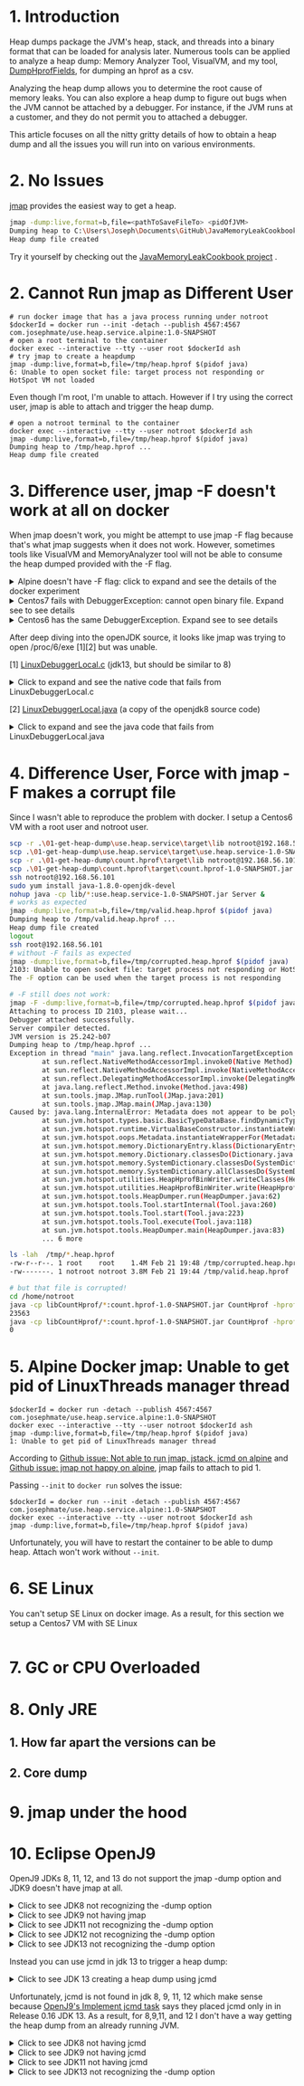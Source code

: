 # 1. Introduction
Heap dumps package the JVM's heap, stack, and threads into a binary format that can be loaded for analysis later.
Numerous tools can be applied to analyze a heap dump: Memory Analyzer Tool, VisualVM, and my tool, [DumpHprofFields](https://github.com/josephmate/DumpHprofFields), for dumping an hprof as a csv.

Analyzing the heap dump allows you to determine the root cause of memory leaks.
You can also explore a heap dump to figure out bugs when the JVM cannot be attached by a debugger.
For instance, if the JVM runs at a customer, and they do not permit you to attached a debugger.

This article focuses on all the nitty gritty details of how to obtain a heap dump and all the issues you will run into on various environments.

# 2. No Issues
[jmap](https://docs.oracle.com/javase/7/docs/technotes/tools/share/jmap.html) provides the easiest way to get a heap.

```bash
jmap -dump:live,format=b,file=<pathToSaveFileTo> <pidOfJVM>
Dumping heap to C:\Users\Joseph\Documents\GitHub\JavaMemoryLeakCookbook\01-get-heap-dump\heap.dump.windows.hprof ...
Heap dump file created
```

Try it yourself by checking out the
[JavaMemoryLeakCookbook project](https://github.com/josephmate/JavaMemoryLeakCookbook)
.


# 2. Cannot Run jmap as Different User
```
# run docker image that has a java process running under notroot
$dockerId = docker run --init -detach --publish 4567:4567 com.josephmate/use.heap.service.alpine:1.0-SNAPSHOT
# open a root terminal to the container
docker exec --interactive --tty --user root $dockerId ash
# try jmap to create a heapdump
jmap -dump:live,format=b,file=/tmp/heap.hprof $(pidof java)
6: Unable to open socket file: target process not responding or HotSpot VM not loaded
```
Even though I'm root, I'm unable to attach.
However if I try using the correct user, jmap is able to attach and trigger the heap dump.
```
# open a notroot terminal to the container
docker exec --interactive --tty --user notroot $dockerId ash
jmap -dump:live,format=b,file=/tmp/heap.hprof $(pidof java)
Dumping heap to /tmp/heap.hprof ...
Heap dump file created
```

# 3. Difference user, jmap -F doesn't work at all on docker
When jmap doesn't work, you might be attempt to use jmap -F flag because that's what jmap suggests when it does not work. However, sometimes tools like VisualVM and MemoryAnalyzer tool will not be able to consume the heap dumped provided with the -F flag.

<details>
<summary>Alpine doesn't have -F flag: click to expand and see the details of the docker experiment</summary>

```
$dockerId = docker run --init -detach --publish 4567:4567 com.josephmate/use.heap.service.alpine:1.0-SNAPSHOT
docker exec --interactive --tty --user root $dockerId ash
jmap -F -dump:live,format=b,file=/tmp/heap.hprof $(pidof java)
6: Unable to open socket file: target process not responding or HotSpot VM not loaded

jmap -F -dump:live,format=b,file=/tmp/heap.hprof $(pidof java)
Usage:
    jmap -histo <pid>
      (to connect to running process and print histogram of java object heap
    jmap -dump:<dump-options> <pid>
      (to connect to running process and dump java heap)

    dump-options:
      format=b     binary default
      file=<file>  dump heap to <file>

    Example:       jmap -dump:format=b,file=heap.bin <pid>
```
</details>


<details>
<summary>Centos7 fails with DebuggerException: cannot open binary file. Expand see to see details</summary>

```
$dockerId = docker run --init -detach --publish 4567:4567 com.josephmate/use.heap.service.centos:1.0-SNAPSHOT
docker exec --interactive --tty --user root $dockerId bash
PIDOF_JAVA=$(ps aux | grep [j]ava | grep -v docker | awk '{print $2}')
jmap -F -dump:live,format=b,file=/tmp/heap.hprof $PIDOF_JAVA
6: Unable to open socket file: target process not responding or HotSpot VM not loaded
The -F option can be used when the target process is not responding
jmap -F -dump:live,format=b,file=/tmp/heap.hprof $PIDOF_JAVA
Attaching to process ID 6, please wait...
Error attaching to process: sun.jvm.hotspot.debugger.DebuggerException: cannot open binary file
sun.jvm.hotspot.debugger.DebuggerException: sun.jvm.hotspot.debugger.DebuggerException: cannot open binary file
        at sun.jvm.hotspot.debugger.linux.LinuxDebuggerLocal$LinuxDebuggerLocalWorkerThread.execute(LinuxDebuggerLocal.java:163)
        at sun.jvm.hotspot.debugger.linux.LinuxDebuggerLocal.attach(LinuxDebuggerLocal.java:278)
        at sun.jvm.hotspot.HotSpotAgent.attachDebugger(HotSpotAgent.java:671)
        at sun.jvm.hotspot.HotSpotAgent.setupDebuggerLinux(HotSpotAgent.java:611)
        at sun.jvm.hotspot.HotSpotAgent.setupDebugger(HotSpotAgent.java:337)
        at sun.jvm.hotspot.HotSpotAgent.go(HotSpotAgent.java:304)
        at sun.jvm.hotspot.HotSpotAgent.attach(HotSpotAgent.java:140)
        at sun.jvm.hotspot.tools.Tool.start(Tool.java:185)
        at sun.jvm.hotspot.tools.Tool.execute(Tool.java:118)
        at sun.jvm.hotspot.tools.HeapDumper.main(HeapDumper.java:83)
        at sun.reflect.NativeMethodAccessorImpl.invoke0(Native Method)
        at sun.reflect.NativeMethodAccessorImpl.invoke(NativeMethodAccessorImpl.java:62)
        at sun.reflect.DelegatingMethodAccessorImpl.invoke(DelegatingMethodAccessorImpl.java:43)
        at java.lang.reflect.Method.invoke(Method.java:498)
        at sun.tools.jmap.JMap.runTool(JMap.java:201)
        at sun.tools.jmap.JMap.main(JMap.java:130)
Caused by: sun.jvm.hotspot.debugger.DebuggerException: cannot open binary file
        at sun.jvm.hotspot.debugger.linux.LinuxDebuggerLocal.attach0(Native Method)
        at sun.jvm.hotspot.debugger.linux.LinuxDebuggerLocal.access$100(LinuxDebuggerLocal.java:62)
        at sun.jvm.hotspot.debugger.linux.LinuxDebuggerLocal$1AttachTask.doit(LinuxDebuggerLocal.java:269)
        at sun.jvm.hotspot.debugger.linux.LinuxDebuggerLocal$LinuxDebuggerLocalWorkerThread.run(LinuxDebuggerLocal.java:138)
```
</details>

<details>
<summary>Centos6 has the same DebuggerException. Expand see to see details</summary>

```
$dockerId = docker run --init -detach --publish 4567:4567 com.josephmate/use.heap.service.centos6:1.0-SNAPSHOT
docker exec --interactive --tty --user root $dockerId bash
PIDOF_JAVA=$(ps aux | grep [j]ava | grep -v docker | awk '{print $2}')
jmap -dump:live,format=b,file=/tmp/heap.hprof $PIDOF_JAVA
6: Unable to open socket file: target process not responding or HotSpot VM not loaded
The -F option can be used when the target process is not responding
Attaching to process ID 6, please wait...
Error attaching to process: sun.jvm.hotspot.debugger.DebuggerException: cannot open binary file
sun.jvm.hotspot.debugger.DebuggerException: sun.jvm.hotspot.debugger.DebuggerException: cannot open binary file
        at sun.jvm.hotspot.debugger.linux.LinuxDebuggerLocal$LinuxDebuggerLocalWorkerThread.execute(LinuxDebuggerLocal.java:163)
        at sun.jvm.hotspot.debugger.linux.LinuxDebuggerLocal.attach(LinuxDebuggerLocal.java:278)
        at sun.jvm.hotspot.HotSpotAgent.attachDebugger(HotSpotAgent.java:671)
        at sun.jvm.hotspot.HotSpotAgent.setupDebuggerLinux(HotSpotAgent.java:611)
        at sun.jvm.hotspot.HotSpotAgent.setupDebugger(HotSpotAgent.java:337)
        at sun.jvm.hotspot.HotSpotAgent.go(HotSpotAgent.java:304)
        at sun.jvm.hotspot.HotSpotAgent.attach(HotSpotAgent.java:140)
        at sun.jvm.hotspot.tools.Tool.start(Tool.java:185)
        at sun.jvm.hotspot.tools.Tool.execute(Tool.java:118)
        at sun.jvm.hotspot.tools.HeapDumper.main(HeapDumper.java:83)
        at sun.reflect.NativeMethodAccessorImpl.invoke0(Native Method)
        at sun.reflect.NativeMethodAccessorImpl.invoke(NativeMethodAccessorImpl.java:62)
        at sun.reflect.DelegatingMethodAccessorImpl.invoke(DelegatingMethodAccessorImpl.java:43)
        at java.lang.reflect.Method.invoke(Method.java:498)
        at sun.tools.jmap.JMap.runTool(JMap.java:201)
        at sun.tools.jmap.JMap.main(JMap.java:130)
Caused by: sun.jvm.hotspot.debugger.DebuggerException: cannot open binary file
        at sun.jvm.hotspot.debugger.linux.LinuxDebuggerLocal.attach0(Native Method)
        at sun.jvm.hotspot.debugger.linux.LinuxDebuggerLocal.access$100(LinuxDebuggerLocal.java:62)
        at sun.jvm.hotspot.debugger.linux.LinuxDebuggerLocal$1AttachTask.doit(LinuxDebuggerLocal.java:269)
        at sun.jvm.hotspot.debugger.linux.LinuxDebuggerLocal$LinuxDebuggerLocalWorkerThread.run(LinuxDebuggerLocal.java:138)
```
</details>

After deep diving into the openJDK source, it looks like jmap was trying to open /proc/6/exe [1][2] but was unable. 


[1] [LinuxDebuggerLocal.c](https://github.com/openjdk/jdk13/blob/master/src/jdk.hotspot.agent/linux/native/libsaproc/LinuxDebuggerLocal.c) (jdk13, but should be similar to 8)
<details>
<summary>Click to expand and see the native code that fails from LinuxDebuggerLocal.c</summary>

```c++
JNIEXPORT void JNICALL Java_sun_jvm_hotspot_debugger_linux_LinuxDebuggerLocal_attach0__I
  (JNIEnv *env, jobject this_obj, jint jpid) {

  // For bitness checking, locate binary at /proc/jpid/exe
  char buf[PATH_MAX];
  snprintf((char *) &buf, PATH_MAX, "/proc/%d/exe", jpid);
  verifyBitness(env, (char *) &buf);
  CHECK_EXCEPTION;

  char err_buf[200];
  struct ps_prochandle* ph;
  if ((ph = Pgrab(jpid, err_buf, sizeof(err_buf))) == NULL) {
    char msg[230];
    snprintf(msg, sizeof(msg), "Can't attach to the process: %s", err_buf);
    THROW_NEW_DEBUGGER_EXCEPTION(msg);
  }
  (*env)->SetLongField(env, this_obj, p_ps_prochandle_ID, (jlong)(intptr_t)ph);
  fillThreadsAndLoadObjects(env, this_obj, ph);
}
```
</details>

[2] [LinuxDebuggerLocal.java](https://github.com/infobip/infobip-open-jdk-8/blob/master/hotspot/agent/src/share/classes/sun/jvm/hotspot/debugger/linux/LinuxDebuggerLocal.java#L269) (a copy of the openjdk8 source code) 
<details>
<summary>Click to expand and see the java code that fails from LinuxDebuggerLocal.java</summary>

```
    /** From the Debugger interface via JVMDebugger */
    public synchronized void attach(int processID) throws DebuggerException {
        checkAttached();
        threadList = new ArrayList();
        loadObjectList = new ArrayList();
        class AttachTask implements WorkerThreadTask {
           int pid;
           public void doit(LinuxDebuggerLocal debugger) {
              debugger.attach0(pid);
              debugger.attached = true;
              debugger.isCore = false;
              findABIVersion();
           }
        }

        AttachTask task = new AttachTask();
        task.pid = processID;
        workerThread.execute(task);
    }
```
</details>

# 4. Difference User, Force with jmap -F makes a corrupt file
Since I wasn't able to reproduce the problem with docker. I setup a Centos6 VM with a root user and notroot user.
```bash
scp -r .\01-get-heap-dump\use.heap.service\target\lib notroot@192.168.56.101:/home/notroot
scp .\01-get-heap-dump\use.heap.service\target\use.heap.service-1.0-SNAPSHOT.jar notroot@192.168.56.101:/home/notroot
scp -r .\01-get-heap-dump\count.hprof\target\lib notroot@192.168.56.101:/home/notroot/libCountHprof
scp .\01-get-heap-dump\count.hprof\target\count.hprof-1.0-SNAPSHOT.jar notroot@192.168.56.101:/home/notroot
ssh notroot@192.168.56.101
sudo yum install java-1.8.0-openjdk-devel
nohup java -cp lib/*:use.heap.service-1.0-SNAPSHOT.jar Server &
# works as expected
jmap -dump:live,format=b,file=/tmp/valid.heap.hprof $(pidof java)
Dumping heap to /tmp/valid.heap.hprof ...
Heap dump file created
logout
ssh root@192.168.56.101
# without -F fails as expected
jmap -dump:live,format=b,file=/tmp/corrupted.heap.hprof $(pidof java)
2103: Unable to open socket file: target process not responding or HotSpot VM not loaded
The -F option can be used when the target process is not responding

# -F still does not work:
jmap -F -dump:live,format=b,file=/tmp/corrupted.heap.hprof $(pidof java)
Attaching to process ID 2103, please wait...
Debugger attached successfully.
Server compiler detected.
JVM version is 25.242-b07
Dumping heap to /tmp/heap.hprof ...
Exception in thread "main" java.lang.reflect.InvocationTargetException
        at sun.reflect.NativeMethodAccessorImpl.invoke0(Native Method)
        at sun.reflect.NativeMethodAccessorImpl.invoke(NativeMethodAccessorImpl.java:62)
        at sun.reflect.DelegatingMethodAccessorImpl.invoke(DelegatingMethodAccessorImpl.java:43)
        at java.lang.reflect.Method.invoke(Method.java:498)
        at sun.tools.jmap.JMap.runTool(JMap.java:201)
        at sun.tools.jmap.JMap.main(JMap.java:130)
Caused by: java.lang.InternalError: Metadata does not appear to be polymorphic
        at sun.jvm.hotspot.types.basic.BasicTypeDataBase.findDynamicTypeForAddress(BasicTypeDataBase.java:278)
        at sun.jvm.hotspot.runtime.VirtualBaseConstructor.instantiateWrapperFor(VirtualBaseConstructor.java:102)
        at sun.jvm.hotspot.oops.Metadata.instantiateWrapperFor(Metadata.java:68)
        at sun.jvm.hotspot.memory.DictionaryEntry.klass(DictionaryEntry.java:71)
        at sun.jvm.hotspot.memory.Dictionary.classesDo(Dictionary.java:66)
        at sun.jvm.hotspot.memory.SystemDictionary.classesDo(SystemDictionary.java:190)
        at sun.jvm.hotspot.memory.SystemDictionary.allClassesDo(SystemDictionary.java:183)
        at sun.jvm.hotspot.utilities.HeapHprofBinWriter.writeClasses(HeapHprofBinWriter.java:954)
        at sun.jvm.hotspot.utilities.HeapHprofBinWriter.write(HeapHprofBinWriter.java:427)
        at sun.jvm.hotspot.tools.HeapDumper.run(HeapDumper.java:62)
        at sun.jvm.hotspot.tools.Tool.startInternal(Tool.java:260)
        at sun.jvm.hotspot.tools.Tool.start(Tool.java:223)
        at sun.jvm.hotspot.tools.Tool.execute(Tool.java:118)
        at sun.jvm.hotspot.tools.HeapDumper.main(HeapDumper.java:83)
        ... 6 more

ls -lah  /tmp/*.heap.hprof
-rw-r--r--. 1 root    root    1.4M Feb 21 19:48 /tmp/corrupted.heap.hprof
-rw-------. 1 notroot notroot 3.8M Feb 21 19:44 /tmp/valid.heap.hprof

# but that file is corrupted!
cd /home/notroot
java -cp libCountHprof/*:count.hprof-1.0-SNAPSHOT.jar CountHprof -hprof /tmp/valid.heap.hprof
23563
java -cp libCountHprof/*:count.hprof-1.0-SNAPSHOT.jar CountHprof -hprof /tmp/corrupted.heap.hprof
0


```

# 5. Alpine Docker jmap: Unable to get pid of LinuxThreads manager thread
```
$dockerId = docker run -detach --publish 4567:4567 com.josephmate/use.heap.service.alpine:1.0-SNAPSHOT
docker exec --interactive --tty --user notroot $dockerId ash
jmap -dump:live,format=b,file=/tmp/heap.hprof $(pidof java)
1: Unable to get pid of LinuxThreads manager thread
```

According to
[Github issue: Not able to run jmap, jstack, jcmd on alpine](https://github.com/docker-library/openjdk/issues/372)
and
[Github issue: jmap not happy on alpine](https://github.com/docker-library/openjdk/issues/76),
jmap fails to attach to pid 1.

Passing `--init` to `docker run` solves the issue:
```
$dockerId = docker run --init -detach --publish 4567:4567 com.josephmate/use.heap.service.alpine:1.0-SNAPSHOT
docker exec --interactive --tty --user notroot $dockerId ash
jmap -dump:live,format=b,file=/tmp/heap.hprof $(pidof java)
```
Unfortunately, you will have to restart the container to be able to dump heap. Attach won't work without `--init`.


# 6. SE Linux
You can't setup SE Linux on docker image. As a result, for this section we setup a Centos7 VM with SE Linux

```

```

# 7. GC or CPU Overloaded



# 8. Only JRE
## 1. How far apart the versions can be
## 2. Core dump

# 9. jmap under the hood

# 10. Eclipse OpenJ9
OpenJ9 JDKs 8, 11, 12, and 13 do not support the jmap -dump option and JDK9 doesn't have jmap at all.

<details>
<summary>Click to see JDK8 not recognizing the -dump option</summary>

```
$dockerId = docker run --init -detach --publish 4567:4567 com.josephmate/use.heap.service.openj9.jdk8:1.0-SNAPSHOT
docker exec --interactive --tty --user notroot $dockerId bash
jmap -dump:live,format=b,file=/tmp/heap.hprof $(pidof java)
exactly one option must be selected
jmap: obtain heap information about a Java process
 Usage:
    jmap <option>* <vmid>
        <vmid>: Attach API VM ID as shown in jps or other Attach API-based tools
        <vmid>s are read from stdin if none are supplied as arguments
    -histo: print statistics about classes on the heap, including number of objects and aggregate size
    -histo:live : Print only live objects
    -J: supply arguments to the Java VM running jmap
NOTE: this utility may significantly affect the performance of the target VM.
At least one option must be selected.
```
</details>

<details>
<summary>Click to see JDK9 not having jmap</summary>

```
$dockerId = docker run --init -detach --publish 4567:4567 com.josephmate/use.heap.service.openj9.jdk9:1.0-SNAPSHOT
docker exec --interactive --tty --user notroot $dockerId bash
jmap -dump:live,format=b,file=/tmp/heap.hprof $(pidof java)
bash: jmap: command not found
```
</details>

<details>
<summary>Click to see JDK11 not recognizing the -dump option</summary>

```
$dockerId = docker run --init -detach --publish 4567:4567 com.josephmate/use.heap.service.openj9.jdk11:1.0-SNAPSHOT
docker exec --interactive --tty --user notroot $dockerId bash
jmap -dump:live,format=b,file=/tmp/heap.hprof $(pidof java)
exactly one option must be selected
jmap: obtain heap information about a Java process
 Usage:
    jmap <option>* <vmid>
        <vmid>: Attach API VM ID as shown in jps or other Attach API-based tools
        <vmid>s are read from stdin if none are supplied as arguments
    -histo: print statistics about classes on the heap, including number of objects and aggregate size
    -histo:live : Print only live objects
    -J: supply arguments to the Java VM running jmap
NOTE: this utility may significantly affect the performance of the target VM.
At least one option must be selected.
```
</details>

<details>
<summary>Click to see JDK12 not recognizing the -dump option</summary>

```
$dockerId = docker run --init -detach --publish 4567:4567 com.josephmate/use.heap.service.openj9.jdk12:1.0-SNAPSHOT
docker exec --interactive --tty --user notroot $dockerId bash
jmap -dump:live,format=b,file=/tmp/heap.hprof $(pidof java)
exactly one option must be selected
jmap: obtain heap information about a Java process
 Usage:
    jmap <option>* <vmid>
        <vmid>: Attach API VM ID as shown in jps or other Attach API-based tools
        <vmid>s are read from stdin if none are supplied as arguments
    -histo: print statistics about classes on the heap, including number of objects and aggregate size
    -histo:live : Print only live objects
    -J: supply arguments to the Java VM running jmap
NOTE: this utility may significantly affect the performance of the target VM.
At least one option must be selected.
```
</details>


<details>
<summary>Click to see JDK13 not recognizing the -dump option</summary>

```
$dockerId = docker run --init -detach --publish 4567:4567 com.josephmate/use.heap.service.openj9.jdk13:1.0-SNAPSHOT
docker exec --interactive --tty --user notroot $dockerId bash
jmap -dump:live,format=b,file=/tmp/heap.hprof $(pidof java)
unrecognized option -dump:live,format=b,file=/tmp/heap.hprof
jmap: obtain heap information about a Java process
 Usage:
    jmap <option>* <vmid>
        <vmid>: Attach API VM ID as shown in jps or other Attach API-based tools
        <vmid>s are read from stdin if none are supplied as arguments
    -histo: print statistics about classes on the heap, including number of objects and aggregate size
    -histo:live : Print only live objects
    -J: supply arguments to the Java VM running jmap
NOTE: this utility may significantly affect the performance of the target VM.
At least one option must be selected.
```
</details>


Instead you can use jcmd in jdk 13 to trigger a heap dump:
<details>
<summary>Click to see JDK 13 creating a heap dump using jcmd</summary>

```
$dockerId = docker run --init -detach --publish 4567:4567 com.josephmate/use.heap.service.openj9.jdk13:1.0-SNAPSHOT
docker exec --interactive --tty --user notroot $dockerId bash
jcmd $(pidof java) Dump.heap myHeapDump.hprof
Dump written to /tmp/myHeapDump.hprof
```
</details>

Unfortunately, jcmd is not found in jdk 8, 9, 11, 12 which make sense because 
[OpenJ9's Implement jcmd task](https://github.com/eclipse/openj9/issues/5164) says they placed jcmd only in in Release 0.16 JDK 13.
As a result, for 8,9,11, and 12 I don't have a way getting the heap dump from an already running JVM.
<details>
<summary>Click to see JDK8 not having jcmd</summary>

```
$dockerId = docker run --init -detach --publish 4567:4567 com.josephmate/use.heap.service.openj9.jdk8:1.0-SNAPSHOT
docker exec --interactive --tty --user notroot $dockerId bash
jcmd $(pidof java) Dump.heap myHeapDump.hprof
bash: jcmd: command not found
exit
docker kill $dockerId
```
</details>
<details>
<summary>Click to see JDK9 not having jcmd</summary>

```
$dockerId = docker run --init -detach --publish 4567:4567 com.josephmate/use.heap.service.openj9.jdk9:1.0-SNAPSHOT
docker exec --interactive --tty --user notroot $dockerId bash
jcmd $(pidof java) Dump.heap myHeapDump.hprof
bash: jcmd: command not found
exit
docker kill $dockerId
```
</details>
<details>
<summary>Click to see JDK11 not having jcmd</summary>

```
$dockerId = docker run --init -detach --publish 4567:4567 com.josephmate/use.heap.service.openj9.jdk11:1.0-SNAPSHOT
docker exec --interactive --tty --user notroot $dockerId bash
jcmd $(pidof java) Dump.heap myHeapDump.hprof
bash: jcmd: command not found
exit
docker kill $dockerId
```
</details>

<details>
<summary>Click to see JDK13 not recognizing the -dump option</summary>

```
$dockerId = docker run --init -detach --publish 4567:4567 com.josephmate/use.heap.service.openj9.jdk12:1.0-SNAPSHOT
docker exec --interactive --tty --user notroot $dockerId bash
jcmd $(pidof java) Dump.heap myHeapDump.hprof
bash: jcmd: command not found
exit
docker kill $dockerId
```
</details>
